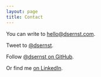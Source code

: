 ```yaml
---
layout: page
title: Contact
---
```


<i class="fa fa-envelope"></i> You can write to [hello@dsernst.com](mailto:hello@dsernst.com).

<i class="fa fa-twitter"></i> Tweet to [@dsernst](https://twitter.com/dsernst).

<i class="fa fa-github"></i> Follow [@dsernst on GitHub](https://github.com/dsernst).

<i class="fa fa-linkedin-square"></i> Or find me [on LinkedIn](http://www.linkedin.com/pub/david-ernst/3b/37a/b5a/).
